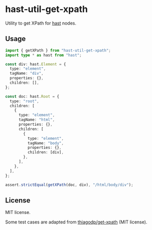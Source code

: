 # hast-util-get-xpath

Utility to get XPath for [hast](https://github.com/syntax-tree/hast) nodes.

## Usage

```typescript
import { getXPath } from "hast-util-get-xpath";
import type * as hast from "hast";

const div: hast.Element = {
  type: "element",
  tagName: "div",
  properties: {},
  children: [],
};

const doc: hast.Root = {
  type: "root",
  children: [
    {
      type: "element",
      tagName: "html",
      properties: {},
      children: [
        {
          type: "element",
          tagName: "body",
          properties: {},
          children: [div],
        },
      ],
    },
  ],
};

assert.strictEqual(getXPath(doc, div), "/html/body/div");
```

## License

MIT license.

Some test cases are adapted from [thiagodp/get-xpath](https://github.com/thiagodp/get-xpath) (MIT license).
